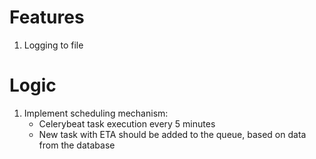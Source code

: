 # Features
1. Logging to file

# Logic
1. Implement scheduling mechanism:
    - Celerybeat task execution every 5 minutes
    - New task with ETA should be added to the queue, based on data from the database